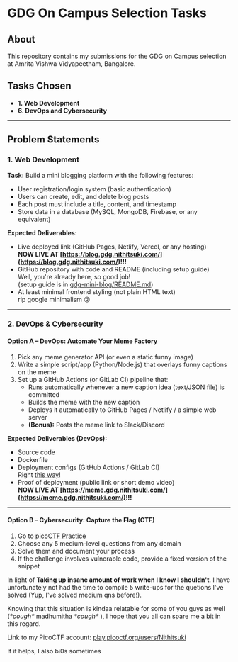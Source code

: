 # GDG On Campus Selection Tasks

## About

This repository contains my submissions for the GDG on Campus selection at Amrita Vishwa Vidyapeetham, Bangalore.

## Tasks Chosen

- **1. Web Development**
- **6. DevOps and Cybersecurity**

---

## Problem Statements

### 1. Web Development

**Task:** Build a mini blogging platform with the following features:

- User registration/login system (basic authentication)
- Users can create, edit, and delete blog posts
- Each post must include a title, content, and timestamp
- Store data in a database (MySQL, MongoDB, Firebase, or any equivalent)

**Expected Deliverables:**

- Live deployed link (GitHub Pages, Netlify, Vercel, or any hosting)\
  **NOW LIVE AT [https://blog.gdg.nithitsuki.com/](https://blog.gdg.nithitsuki.com/)!!!**
- GitHub repository with code and README (including setup guide)\
  Well, you're already here, so good job!\
  (setup guide is in [gdg-mini-blog/README.md](gdg-mini-blog/README.md))
- At least minimal frontend styling (not plain HTML text)\
  rip google minimalism 😢

---

### 2. DevOps & Cybersecurity

#### Option A – DevOps: Automate Your Meme Factory

1. Pick any meme generator API (or even a static funny image)
2. Write a simple script/app (Python/Node.js) that overlays funny captions on the meme
3. Set up a GitHub Actions (or GitLab CI) pipeline that:
	- Runs automatically whenever a new caption idea (text/JSON file) is committed
	- Builds the meme with the new caption
	- Deploys it automatically to GitHub Pages / Netlify / a simple web server
	- **(Bonus):** Posts the meme link to Slack/Discord

**Expected Deliverables (DevOps):**

- Source code
- Dockerfile
- Deployment configs (GitHub Actions / GitLab CI)\
  Right [this way](.github/workflows/meme-pipeline.yml)!
- Proof of deployment (public link or short demo video)\
  **NOW LIVE AT [https://meme.gdg.nithitsuki.com/](https://meme.gdg.nithitsuki.com/)!!!**
---

#### Option B – Cybersecurity: Capture the Flag (CTF)

1. Go to [picoCTF Practice](https://play.picoctf.org/practice)
2. Choose any 5 medium-level questions from any domain
3. Solve them and document your process
4. If the challenge involves vulnerable code, provide a fixed version of the snippet

In light of **Taking up insane amount of work when I know I shouldn't**. I have unfortunately not had the time to compile 5 write-ups for the quetions I've solved (Yup, I've solved medium qns before!).

Knowing that this situation is kindaa relatable for some of you guys as well (*\*cough\** madhumitha *\*cough\** ), I hope that you all can spare me a bit in this regard.

Link to my PicoCTF account: [play.picoctf.org/users/Nithitsuki](https://play.picoctf.org/users/Nithitsuki)

If it helps, I also bi0s sometimes